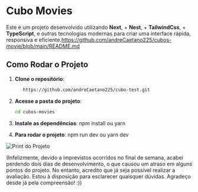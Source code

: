 # Cubo Movies

Este é um projeto desenvolvido utilizando **Next**, + **Nest**, + **TailwindCss**,  + **TypeScript**,  e outras tecnologias modernas para criar uma interface rápida, responsiva e eficiente.https://github.com/andreCaetano225/cubos-movie/blob/main/README.md


## Como Rodar o Projeto

1. **Clone o repositório**:
   ```bash
      https://github.com/andreCaetano225/cubo-test.git

2. **Acesse a pasta do projeto**:
   ```bash
   cd cubos-movies

3. **Instale as dependências**:
   npm install ou yarn

4. **Para rodar o projeto**:
   npm run dev ou yarn dev



![Print do Projeto](/login.png)

(Infelizmente, devido a imprevistos ocorridos no final de semana, acabei perdendo dois dias de desenvolvimento, o que causou um atraso em alguns pontos do projeto. No entanto, acredito que já seja possível realizar a avaliação. Estou à disposição para esclarecer quaisquer dúvidas. Agradeço desde já pela compreensão! :))
